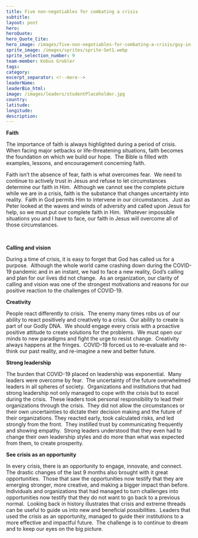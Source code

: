 ```yaml
---
title: Five non-negotiables for combating a crisis
subtitle:
layout: post
hero:
heroQuote:
hero_Quote_Cite:
hero_image: /images/five-non-negotiables-for-combating-a-crisis/guy-in-resturant.jpeg
sprite_image: /images/sprites/sprite-Set1.webp
sprite_selection_number: 9
team-member: Kobus Grobler
tags:
category:
excerpt_separator: <!--more-->
leaderName:
leaderBio_html:
image: /images/leaders/studentPlaceholder.jpg
country:
latitude:
longitude:
description:
---
```


**Faith**

The importance of faith is always highlighted during a period of crisis.&nbsp; When facing major setbacks or life-threatening situations, faith becomes the foundation on which we build our hope.&nbsp; The Bible is filled with examples, lessons, and encouragement concerning faith.&nbsp;

Faith isn’t the absence of fear, faith is what overcomes fear.&nbsp; We need to continue to actively trust in Jesus and refuse to let circumstances determine our faith in Him.&nbsp; Although we cannot see the complete picture while we are in a crisis, faith is the substance that changes uncertainty into reality.&nbsp; Faith in God permits Him to intervene in our circumstances.&nbsp; Just as Peter looked at the waves and winds of adversity and called upon Jesus for help, so we must put our complete faith in Him.&nbsp; Whatever impossible situations you and I have to face, our faith in Jesus will overcome all of those circumstances. &nbsp;

&nbsp;

**Calling and vision**

During a time of crisis, it is easy to forget that God has called us for a purpose.&nbsp; Although the whole world came crashing down during the COVID-19 pandemic and in an instant, we had to face a new reality, God’s calling and plan for our lives did not change.&nbsp; As an organization, our clarity of calling and vision was one of the strongest motivations and reasons for our positive reaction to the challenges of COVID-19.&nbsp;

**Creativity**

People react differently to crisis.&nbsp; The enemy many times robs us of our ability to react positively and creatively to a crisis.&nbsp; Our ability to create is part of our Godly DNA.&nbsp; We should engage every crisis with a proactive positive attitude to create solutions for the problems.&nbsp; We must open our minds to new paradigms and fight the urge to resist change.&nbsp; Creativity always happens at the fringes.&nbsp; COVID-19 forced us to re-evaluate and re-think our past reality, and re-imagine a new and better future. &nbsp;

**Strong leadership**

The burden that COVID-19 placed on leadership was exponential.&nbsp; Many leaders were overcome by fear.&nbsp; The uncertainty of the future overwhelmed leaders in all spheres of society.&nbsp; Organizations and institutions that had strong leadership not only managed to cope with the crisis but to excel during the crisis.&nbsp; These leaders took personal responsibility to lead their organizations through the crisis.&nbsp; They did not allow the circumstances or their own uncertainties to dictate their decision making and the future of their organizations. They reacted early, took calculated risks, and led strongly from the front.&nbsp; They instilled trust by communicating frequently and showing empathy. &nbsp;Strong leaders understood that they even had to change their own leadership styles and do more than what was expected from them, to create prosperity.&nbsp;

**See crisis as an opportunity**

In every crisis, there is an opportunity to engage, innovate, and connect.&nbsp; The drastic changes of the last 9 months also brought with it great opportunities.&nbsp; Those that saw the opportunities now testify that they are emerging stronger, more creative, and making a bigger impact than before.&nbsp; Individuals and organizations that had managed to turn challenges into opportunities now testify that they do not want to go back to a previous normal.&nbsp; Looking back in history illustrates that crisis and extreme threads can be useful to guide us into new and beneficial possibilities.&nbsp; Leaders that used the crisis as an opportunity, managed to guide their institutions to a more effective and impactful future.&nbsp; The challenge is to continue to dream and to keep our eyes on the big picture.